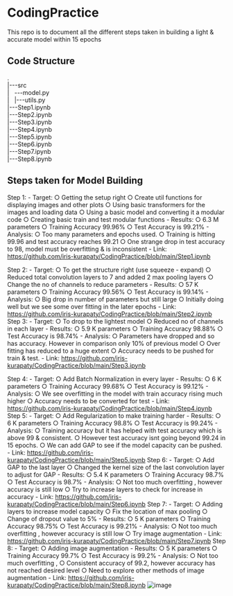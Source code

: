 # CodingPractice
This repo is to document all the different steps taken in building a light & accurate model within 15 epochs

## Code Structure
.  
|---src  
|&nbsp;&nbsp;&nbsp;---model.py  
|&nbsp;&nbsp;&nbsp;|---utils.py  
|---Step1.ipynb  
|---Step2.ipynb  
|---Step3.ipynb  
|---Step4.ipynb  
|---Step5.ipynb  
|---Step6.ipynb  
|---Step7.ipynb  
|---Step8.ipynb  

## Steps taken for Model Building
Step 1:
        - Target: 
		○ Getting the setup right
		○ Create util functions for displaying images and other plots
		○ Using basic transformers for the images and loading data
		○ Using a basic model and converting it a modular code 
		○ Creating basic train and test modular functions
	- Results:
		○ 6.3 M parameters
		○ Training Accuracy 99.96%
		○ Test Accuracy is 99.21%
	- Analysis:
		○ Too many parameters and epochs used.
		○ Training is hitting 99.96 and test accuracy reaches 99.21
		○ One strange drop in test accuracy to 98, model must be overfitting & is inconsistent
	- Link: https://github.com/iris-kurapaty/CodingPractice/blob/main/Step1.ipynb

Step 2:
	- Target: 
		○ To get the structure right (use squeeze - expand)
		○ Reduced total convolution layers to 7 and added 2 max pooling layers
		○ Change the no of channels to reduce parameters
	- Results:
		○ 57 K parameters
		○ Training Accuracy 99.56%
		○ Test Accuracy is 99.14%
	- Analysis:
		○ Big drop in number of parameters but still large
		○ Initially doing well but we see some over fitting in the later epochs
	- Link: https://github.com/iris-kurapaty/CodingPractice/blob/main/Step2.ipynb
Step 3:
	- Target: 
		○ To drop to the lightest model
		○ Reduced no of channels in each layer
	- Results:
		○ 5.9 K parameters
		○ Training Accuracy 98.88%
		○ Test Accuracy is 98.74%
	- Analysis:
		○ Parameters have dropped and so has accuracy. However in comparison only 10% of previous model
		○ Over fitting has reduced to a huge extent
		○ Accuracy needs to be pushed for train & test.
	- Link: https://github.com/iris-kurapaty/CodingPractice/blob/main/Step3.ipynb

Step 4:
	- Target: 
		○ Add Batch Normalization in every layer
	- Results:
		○ 6 K parameters
		○ Training Accuracy 99.68%
		○ Test Accuracy is 99.12%
	- Analysis:
		○ We see overfitting in the model with train accuracy rising much higher
		○ Accuracy needs to be converted for test
	- Link: https://github.com/iris-kurapaty/CodingPractice/blob/main/Step4.ipynb
Step 5:
	- Target: 
		○ Add Regularization to make training harder
	- Results:
		○ 6 K parameters
		○ Training Accuracy 98.8%
		○ Test Accuracy is 99.24%
	- Analysis:
		○ Training accuracy but it has helped with test accuracy which is above 99 & consistent.
		○ However test accuracy isnt going beyond 99.24 in 15 epochs.
		○ We can add GAP to see if the model capacity can be pushed.
	- Link: https://github.com/iris-kurapaty/CodingPractice/blob/main/Step5.ipynb
Step 6:
	- Target: 
		○ Add GAP to the last layer
		○ Changed the kernel size of the last convolution layer to adjust for GAP
	- Results:
		○ 5.4 K parameters
		○ Training Accuracy 98.7%
		○ Test Accuracy is 98.7%
	- Analysis:
		○ Not too much overfitting , however accuracy is still low
		○ Try to increase layers to check for increase in accuracy
	- Link: https://github.com/iris-kurapaty/CodingPractice/blob/main/Step6.ipynb
Step 7:
	- Target: 
		○ Adding layers to increase model capacity
		○ Fix the location of max pooling
		○ Change of dropout value to 5%
	- Results:
		○ 5 K parameters
		○ Training Accuracy 98.75%
		○ Test Accuracy is 99.21%
	- Analysis:
		○ Not too much overfitting , however accuracy is still low
		○ Try image augmentation 
	- Link: https://github.com/iris-kurapaty/CodingPractice/blob/main/Step7.ipynb
Step 8:
	- Target: 
		○ Adding image augmentation 
	- Results:
		○ 5 K parameters
		○ Training Accuracy 99.7%
		○ Test Accuracy is 99.2%
	- Analysis:
		○ Not too much overfitting , 
		○ Consistent accuracy of 99.2, however accuracy has not reached desired level
		○ Need to explore other methods of image augmentation
	- Link: https://github.com/iris-kurapaty/CodingPractice/blob/main/Step8.ipynb
![image](https://github.com/iris-kurapaty/CodingPractice/assets/52544352/4f33ab77-75b5-49b0-a85e-922ff22df0c4)
